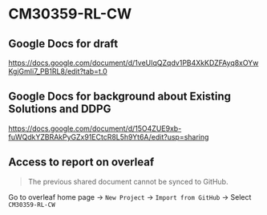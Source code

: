 # CM30359-RL-CW

## Google Docs for draft
https://docs.google.com/document/d/1veUIqQZqdv1PB4XkKDZFAyq8xOYwKgjGmIi7_PB1RL8/edit?tab=t.0

## Google Docs for background about Existing Solutions and DDPG
https://docs.google.com/document/d/15O4ZUE9xb-fuWQdkYZBRAkPyGZx91ECtcR8L5h9Yt6A/edit?usp=sharing

## Access to report on overleaf
> The previous shared document cannot be synced to GitHub.

Go to overleaf home page -> `New Project` -> `Import from GitHub` -> Select `CM30359-RL-CW`
